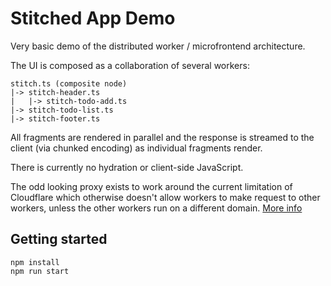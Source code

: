 # Stitched App Demo

Very basic demo of the distributed worker / microfrontend architecture.

The UI is composed as a collaboration of several workers:

```
stitch.ts (composite node)
|-> stitch-header.ts
|   |-> stitch-todo-add.ts
|-> stitch-todo-list.ts
|-> stitch-footer.ts
```

All fragments are rendered in parallel and the response is streamed to the client (via chunked encoding) as individual fragments render.

There is currently no hydration or client-side JavaScript.

The odd looking proxy exists to work around the current limitation of Cloudflare which otherwise doesn't allow workers to make request to other workers, unless the other workers run on a different domain.
[More info](https://community.cloudflare.com/t/issue-with-worker-to-worker-https-request/94472/8)


## Getting started

```
npm install
npm run start
```